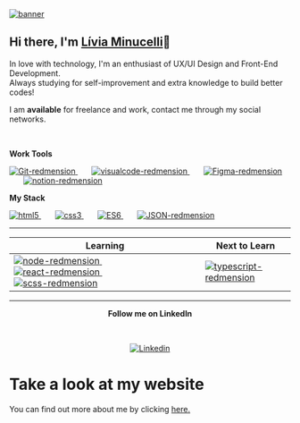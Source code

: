 <a href="#">
  <img src="https://i.ibb.co/MMWHTL8/banner.png" alt="banner" border="0">
</a>

## Hi there, I'm [Lívia Minucelli](https://aliviams.github.io/Portfolio/)👋

<p align="left">
  In love with
  technology, I'm an enthusiast of UX/UI Design and Front-End Development.
  <br />
  Always studying for self-improvement and extra knowledge to build better codes!
</p>

<p align="left">
  I am <strong>available</strong> for freelance and work, contact me through my social networks.
</p>
<br />

**Work Tools**

<p>
</p>

<p align="left">
  <a href="https://git-scm.com/" target="_blank">
    <img src="https://i.ibb.co/6ZQCtTp/Git-redmension.png" alt="Git-redmension" title="Git" border="0" />
  </a>&ensp;&ensp;&ensp;
  <a href="https://code.visualstudio.com/" target="_blank">
    <img src="https://i.ibb.co/4VFjd1t/visualcode-redmension.png" alt="visualcode-redmension" title="VS Code"
      border="0" />
  </a>&ensp;&ensp;&ensp;
  <a href="https://www.figma.com/" target="_blank">
    <img src="https://i.ibb.co/K737QdN/Figma-redmension.png" alt="Figma-redmension" title="Figma" border="0" />
  </a>&ensp;&ensp;&ensp;
  <a href="https://www.notion.so/login" target="_blank">
    <img src="https://i.ibb.co/jG5GySm/notion-redmension.png" alt="notion-redmension" title="Notion" border="0" />
  </a>
</p>

**My Stack**

<p>
</p>

<p align="left">
  <a href="https://developer.mozilla.org/pt-BR/docs/Web/HTML/HTML5">
    <img src="https://i.ibb.co/Q9x7wn0/html5-redmension.png" alt="html5" title="HTML5" border="0" />
  </a>&ensp;&ensp;&ensp;
  <a href="https://www.w3schools.com/css/">
    <img src="https://i.ibb.co/zZtwrHv/css3-redmension.png" alt="css3" title="CSS3" border="0" />
  </a>&ensp;&ensp;&ensp;
  <a href="https://www.ecma-international.org/publications-and-standards/standards/ecma-262/">
    <img src="https://i.ibb.co/1vZNsFg/ES6-redemension.png" alt="ES6" title="JS" border="0" />
  </a>&ensp;&ensp;&ensp;
  <a href="https://www.json.org/json-en.html">
    <img src="https://i.ibb.co/WD3shv6/JSON-redmension.png" alt="JSON-redmension" title="JSON" border="0" />
  </a>
</p>

---

<table width="100%">
  <thead>
    <tr>
      <th>Learning</th>
      <th>Next to Learn</th>
    </tr>
  </thead>
  <tbody>
    <tr>
      <td>
        <a href="https://nodejs.org/en/">
          <img src="https://i.ibb.co/7Ns7b5W/node-redmension.png" alt="node-redmension" title="Node.Js" border="0" />
        </a>&ensp;&ensp;&ensp;
        <a href="https://pt-br.reactjs.org/">
          <img src="https://i.ibb.co/TccNxn6/react-redmension.png" alt="react-redmension" title="React" border="0" />
        </a>&ensp;&ensp;&ensp;
        <a href="https://sass-lang.com/documentation/syntax">
          <img src="https://i.ibb.co/FsGpytB/scss-redmension.png" alt="scss-redmension" title="SCSS" border="0" />
        </a>
      </td>
      <td>
        <a href="https://www.typescriptlang.org/">
          <img src="https://i.ibb.co/TM7HFJb/typescript-redmension.png" alt="typescript-redmension" title="TypeScript"
            border="0" />
        </a>
      </td>
    </tr>
  </tbody>
</table>

---

<p align="center">
  <strong>Follow me on LinkedIn</strong>
</p>
<br>
<p align="center">
  <a href="www.linkedin.com/in/liviamsi" target="_blank">
    <img src="https://i.ibb.co/2sC0pB6/linkedin-redmension.png" alt="Linkedin" title="Linkedin" border="0" />
  </a>
</p>

# Take a look at my website

You can find out more about me by clicking [here.](https://aliviams.github.io/Portfolio/)
